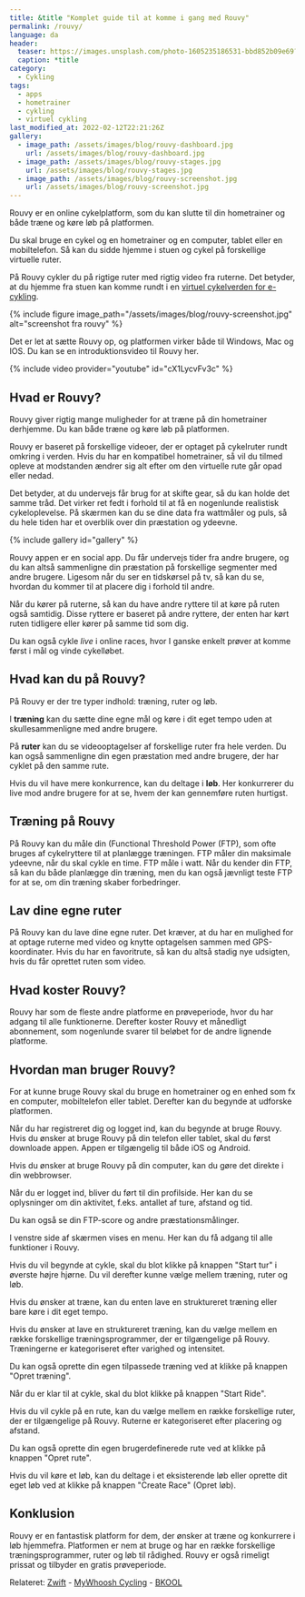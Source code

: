 ```yaml
---
title: &title "Komplet guide til at komme i gang med Rouvy"
permalink: /rouvy/
language: da
header:
  teaser: https://images.unsplash.com/photo-1605235186531-bbd852b09e69?ixlib=rb-1.2.1&ixid=MnwxMjA3fDB8MHxwaG90by1wYWdlfHx8fGVufDB8fHx8&auto=format&fit=crop&h=300&w=400&q=10
  caption: *title
category:
  - Cykling
tags:
  - apps
  - hometrainer
  - cykling
  - virtuel cykling
last_modified_at: 2022-02-12T22:21:26Z
gallery:
  - image_path: /assets/images/blog/rouvy-dashboard.jpg
    url: /assets/images/blog/rouvy-dashboard.jpg
  - image_path: /assets/images/blog/rouvy-stages.jpg
    url: /assets/images/blog/rouvy-stages.jpg
  - image_path: /assets/images/blog/rouvy-screenshot.jpg
    url: /assets/images/blog/rouvy-screenshot.jpg
---
```


Rouvy er en online cykelplatform, som du kan slutte til din hometrainer og både træne og køre løb på platformen.

Du skal bruge en cykel og en hometrainer og en computer, tablet eller en mobiltelefon. Så kan du sidde hjemme i stuen og cykel på forskellige virtuelle ruter.

På Rouvy cykler du på rigtige ruter med rigtig video fra ruterne. Det betyder, at du hjemme fra stuen kan komme rundt i en [virtuel cykelverden for e-cykling](/hometrainer-apps/).

{% include figure image_path="/assets/images/blog/rouvy-screenshot.jpg" alt="screenshot fra rouvy" %}

Det er let at sætte Rouvy op, og platformen virker både til Windows, Mac og IOS. Du kan se en introduktionsvideo til Rouvy her.

{% include video provider="youtube" id="cX1LycvFv3c" %}

## Hvad er Rouvy?

Rouvy giver rigtig mange muligheder for at træne på din hometrainer derhjemme. Du kan både træne og køre løb på platformen.

Rouvy er baseret på forskellige videoer, der er optaget på cykelruter rundt omkring i verden. Hvis du har en kompatibel hometrainer, så vil du tilmed opleve at modstanden ændrer sig alt efter om den virtuelle rute går opad eller nedad.

Det betyder, at du undervejs får brug for at skifte gear, så du kan holde det samme tråd. Det virker ret fedt i forhold til at få en nogenlunde realistisk cykeloplevelse. På skærmen kan du se dine data fra wattmåler og puls, så du hele tiden har et overblik over din præstation og ydeevne.

{% include gallery id="gallery" %}

Rouvy appen er en social app. Du får undervejs tider fra andre brugere, og du kan altså sammenligne din præstation på forskellige segmenter med andre brugere. Ligesom når du ser en tidskørsel på tv, så kan du se, hvordan du kommer til at placere dig i forhold til andre.

Når du kører på ruterne, så kan du have andre ryttere til at køre på ruten også samtidig. Disse ryttere er baseret på andre ryttere, der enten har kørt ruten tidligere eller kører på samme tid som dig.

Du kan også cykle _live_ i online races, hvor I ganske enkelt prøver at komme først i mål og vinde cykelløbet.

## Hvad kan du på Rouvy?

På Rouvy er der tre typer indhold: træning, ruter og løb.

I **træning** kan du sætte dine egne mål og køre i dit eget tempo uden at skullesammenligne med andre brugere.

På **ruter** kan du se videooptagelser af forskellige ruter fra hele verden. Du kan også sammenligne din egen præstation med andre brugere, der har cyklet på den samme rute.

Hvis du vil have mere konkurrence, kan du deltage i **løb**. Her konkurrerer du live mod andre brugere for at se, hvem der kan gennemføre ruten hurtigst.

## Træning på Rouvy

På Rouvy kan du måle din (Functional Threshold Power (FTP), som ofte bruges af cykelryttere til at planlægge træningen. FTP måler din maksimale ydeevne, når du skal cykle en time. FTP måle i watt. Når du kender din FTP, så kan du både planlægge din træning, men du kan også jævnligt teste FTP for at se, om din træning skaber forbedringer.

## Lav dine egne ruter

På Rouvy kan du lave dine egne ruter. Det kræver, at du har en mulighed for at optage ruterne med video og knytte optagelsen sammen med GPS-koordinater. Hvis du har en favoritrute, så kan du altså stadig nye udsigten, hvis du får oprettet ruten som video.

## Hvad koster Rouvy?

Rouvy har som de fleste andre platforme en prøveperiode, hvor du har adgang til alle funktionerne. Derefter koster Rouvy et månedligt abonnement, som nogenlunde svarer til beløbet for de andre lignende platforme.

## Hvordan man bruger Rouvy?

For at kunne bruge Rouvy skal du bruge en hometrainer og en enhed som fx en computer, mobiltelefon eller tablet. Derefter kan du begynde at udforske platformen.

Når du har registreret dig og logget ind, kan du begynde at bruge Rouvy. Hvis du ønsker at bruge Rouvy på din telefon eller tablet, skal du først downloade appen. Appen er tilgængelig til både iOS og Android.

Hvis du ønsker at bruge Rouvy på din computer, kan du gøre det direkte i din webbrowser.

Når du er logget ind, bliver du ført til din profilside. Her kan du se oplysninger om din aktivitet, f.eks. antallet af ture, afstand og tid.

Du kan også se din FTP-score og andre præstationsmålinger.

I venstre side af skærmen vises en menu. Her kan du få adgang til alle funktioner i Rouvy.

Hvis du vil begynde at cykle, skal du blot klikke på knappen "Start tur" i øverste højre hjørne. Du vil derefter kunne vælge mellem træning, ruter og løb.

Hvis du ønsker at træne, kan du enten lave en struktureret træning eller bare køre i dit eget tempo.

Hvis du ønsker at lave en struktureret træning, kan du vælge mellem en række forskellige træningsprogrammer, der er tilgængelige på Rouvy. Træningerne er kategoriseret efter varighed og intensitet.

Du kan også oprette din egen tilpassede træning ved at klikke på knappen "Opret træning".

Når du er klar til at cykle, skal du blot klikke på knappen "Start Ride".

Hvis du vil cykle på en rute, kan du vælge mellem en række forskellige ruter, der er tilgængelige på Rouvy. Ruterne er kategoriseret efter placering og afstand.

Du kan også oprette din egen brugerdefinerede rute ved at klikke på knappen "Opret rute".

Hvis du vil køre et løb, kan du deltage i et eksisterende løb eller oprette dit eget løb ved at klikke på knappen "Create Race" (Opret løb).

## Konklusion

Rouvy er en fantastisk platform for dem, der ønsker at træne og konkurrere i løb hjemmefra. Platformen er nem at bruge og har en række forskellige træningsprogrammer, ruter og løb til rådighed. Rouvy er også rimeligt prissat og tilbyder en gratis prøveperiode.

Relateret: [Zwift](/komplet-begynderguide-zwift/) - [MyWhoosh Cycling](/mywhoosh-cycling/) - [BKOOL](/bkool-begynderguide/)
